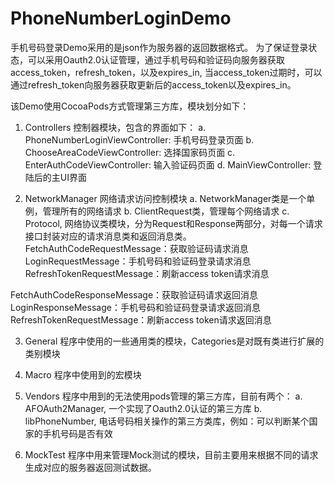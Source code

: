 # PhoneNumberLoginDemo
  
手机号码登录Demo采用的是json作为服务器的返回数据格式。
为了保证登录状态，可以采用Oauth2.0认证管理，通过手机号码和验证码向服务器获取access_token，refresh_token，以及expires_in,
当access_token过期时，可以通过refresh_token向服务器获取更新后的access_token以及expires_in。

该Demo使用CocoaPods方式管理第三方库，模块划分如下：
1. Controllers
	控制器模块，包含的界面如下：
	a. PhoneNumberLoginViewController: 手机号码登录页面
	b. ChooseAreaCodeViewController: 选择国家码页面
	c. EnterAuthCodeViewController: 输入验证码页面
	d. MainViewController: 登陆后的主UI界面
	
2. NetworkManager
  网络请求访问控制模块
  a. NetworkManager类是一个单例，管理所有的网络请求
  b. ClientRequest类，管理每个网络请求
  c. Protocol, 网络协议类模块，分为Request和Response两部分，对每一个请求接口封装对应的请求消息类和返回消息类。
  FetchAuthCodeRequestMessage：获取验证码请求消息
  LoginRequestMessage：手机号码和验证码登录请求消息
  RefreshTokenRequestMessage：刷新access token请求消息
  
  FetchAuthCodeResponseMessage：获取验证码请求返回消息
  LoginResponseMessage：手机号码和验证码登录请求返回消息
  RefreshTokenRequestMessage：刷新access token请求返回消息
  
3. General
 	程序中使用的一些通用类的模块，Categories是对既有类进行扩展的类别模块
 	
4. Macro
  程序中使用到的宏模块
  
5. Vendors
 	程序中用到的无法使用pods管理的第三方库，目前有两个：
 	a. AFOAuth2Manager, 一个实现了Oauth2.0认证的第三方库
 	b. libPhoneNumber, 电话号码相关操作的第三方类库，例如：可以判断某个国家的手机号码是否有效
  
6. MockTest
  程序中用来管理Mock测试的模块，目前主要用来根据不同的请求生成对应的服务器返回测试数据。
  

 